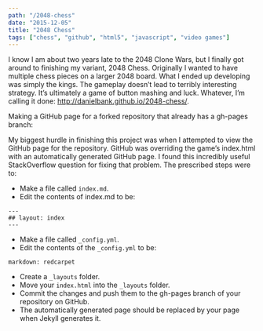 ```yaml
---
path: "/2048-chess"
date: "2015-12-05"
title: "2048 Chess"
tags: ["chess", "github", "html5", "javascript", "video games"]
---
```


I know I am about two years late to the 2048 Clone Wars, but I finally got around to finishing my variant, 2048 Chess. Originally I wanted to have multiple chess pieces on a larger 2048 board. What I ended up developing was simply the kings. The gameplay doesn’t lead to terribly interesting strategy. It’s ultimately a game of button mashing and luck. Whatever, I’m calling it done: http://danielbank.github.io/2048-chess/.

Making a GitHub page for a forked repository that already has a gh-pages branch:

My biggest hurdle in finishing this project was when I attempted to view the GitHub page for the repository. GitHub was overriding the game’s index.html with an automatically generated GitHub page. I found this incredibly useful StackOverflow question for fixing that problem. The prescribed steps were to:

- Make a file called `index.md`.
- Edit the contents of index.md to be:

```
---
## layout: index
---
```

- Make a file called `_config.yml`.
- Edit the contents of the `_config.yml` to be:

```
markdown: redcarpet
```

- Create a `_layouts` folder.
- Move your `index.html` into the `_layouts` folder.
- Commit the changes and push them to the gh-pages branch of your repository on GitHub.
- The automatically generated page should be replaced by your page when Jekyll generates it.
